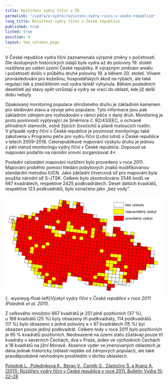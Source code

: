 ```yaml
---
title: Rozšíření vydry říční v ČR
permalink: "/vydra/o-vydre/rozsireni-vydry-ricni-v-ceske-republice"
long_title: Rozšíření vydry říční v České republice
published: true
listed: true
position: 0
layout: two_columns_page
---
```

V České republice vydra říční zaznamenala výrazné změny v početnosti.
Dle dostupných historických údajů byla vydra až do poloviny 19. století
rozšířena po celém území České republiky. K výrazným změnám areálu
i početnosti došlo v průběhu druhé poloviny 19. a během 20. století.
Vlivem pronásledování pro kožešinu, hospodářských škod na rybách, ale
také regulací řek a znečištěním vod vydra téměř vyhynula. Během
posledních desetiletí její stavy opět vzrůstají a vydry se vrací do
oblastí, kde již delší dobu nebyly.

Opakovaný monitoring populace ohroženého druhu je základním kamenem pro
sledování stavu a vývoje jeho populace. Tyto informace jsou pak
základním zdrojem pro rozhodování v rámci péče o daný druh. Monitoring
je proto povinností vyplývající ze Směrnice č. 92/43/EEC, o ochraně
přírodních stanovišt, volně žijících živočichů a planě rostoucích
rostlin. V případě vydry říční v České republice je povinnost
monitoringu také zakotvena v Programu péče pro vydru říční (*Lutra
lutra*) v České republice v letech 2009–2018. Celorepublikové mapování
výskytu druhu je jednou z pěti metod monitoringu vydry říční v České
republice. Doposud se mapování podařilo na národní úrovni zorganizovat
4×.

Poslední celostátní mapování rozšíření bylo provedeno v roce 2011.
Mapování proběhlo pomocí hledání pobytových znaků modifikovanou
standardní metodou IUCN. Jako základní čtvercová síť pro mapování byla
použita národní síť S-JTSK. Celkem bylo zkontrolováno 2546 bodů ve
667 kvadrátech, respektive 2425 podkvadrátech. Deset dalších kvadrátů,
respektive 123 podkvadrátů, bylo označeno jako „bez vody“.

![](/media/vydra_2011.jpg){: .wysiwyg-float-left}*Výskyt vydry říční
v České republice v roce 2011 (Poledník et al. 2011).*

Z celkového množství 667 kvadrátů je 251 plně pozitivních (37 %),
u 169 kvadrátů (25 %) byly obsazeny tři podkvadráty, 114 podkvadrátů
(17 %) bylo obsazeno z jedné poloviny a v 97 kvadrátech (15 %) byl
obsazen pouze jediný podkvadrát. Celkem tedy v roce 2011 bylo
pozitivních je 95 % kvadrátů pozitivních. Neobsazené na území státu
zůstávají pouze tři kvadráty v severních Čechách, dva v Praze, jeden ve
východních Čechách a 18 kvadrátů na jižní Moravě. Absence vyder ve
jmenovaných oblastech je dána jednak historicky (oblasti nejdále od
zdrojových populací), ale také pravděpodobně nevhodným prostředím
v těchto oblastech.

[Polednik L., Poledníková K., Beran V., Čamlík G., Záptočný Š. a Kranz
A. (2011): Rozšíření vydry říční v Ćeské republice v roce 2011. Bulletin
Vydra 15: 22–28](/media/Polednik_etal_22_28.pdf)
